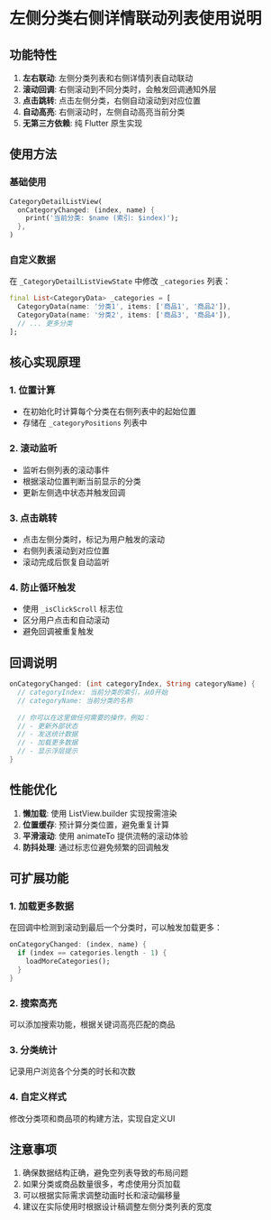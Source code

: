 # 左侧分类右侧详情联动列表使用说明

## 功能特性

1. **左右联动**: 左侧分类列表和右侧详情列表自动联动
2. **滚动回调**: 右侧滚动到不同分类时，会触发回调通知外层
3. **点击跳转**: 点击左侧分类，右侧自动滚动到对应位置
4. **自动高亮**: 右侧滚动时，左侧自动高亮当前分类
5. **无第三方依赖**: 纯 Flutter 原生实现

## 使用方法

### 基础使用

```dart
CategoryDetailListView(
  onCategoryChanged: (index, name) {
    print('当前分类: $name (索引: $index)');
  },
)
```

### 自定义数据

在 `_CategoryDetailListViewState` 中修改 `_categories` 列表：

```dart
final List<CategoryData> _categories = [
  CategoryData(name: '分类1', items: ['商品1', '商品2']),
  CategoryData(name: '分类2', items: ['商品3', '商品4']),
  // ... 更多分类
];
```

## 核心实现原理

### 1. 位置计算
- 在初始化时计算每个分类在右侧列表中的起始位置
- 存储在 `_categoryPositions` 列表中

### 2. 滚动监听
- 监听右侧列表的滚动事件
- 根据滚动位置判断当前显示的分类
- 更新左侧选中状态并触发回调

### 3. 点击跳转
- 点击左侧分类时，标记为用户触发的滚动
- 右侧列表滚动到对应位置
- 滚动完成后恢复自动监听

### 4. 防止循环触发
- 使用 `_isClickScroll` 标志位
- 区分用户点击和自动滚动
- 避免回调被重复触发

## 回调说明

```dart
onCategoryChanged: (int categoryIndex, String categoryName) {
  // categoryIndex: 当前分类的索引，从0开始
  // categoryName: 当前分类的名称
  
  // 你可以在这里做任何需要的操作，例如：
  // - 更新外部状态
  // - 发送统计数据
  // - 加载更多数据
  // - 显示浮层提示
}
```

## 性能优化

1. **懒加载**: 使用 ListView.builder 实现按需渲染
2. **位置缓存**: 预计算分类位置，避免重复计算
3. **平滑滚动**: 使用 animateTo 提供流畅的滚动体验
4. **防抖处理**: 通过标志位避免频繁的回调触发

## 可扩展功能

### 1. 加载更多数据
在回调中检测到滚动到最后一个分类时，可以触发加载更多：

```dart
onCategoryChanged: (index, name) {
  if (index == categories.length - 1) {
    loadMoreCategories();
  }
}
```

### 2. 搜索高亮
可以添加搜索功能，根据关键词高亮匹配的商品

### 3. 分类统计
记录用户浏览各个分类的时长和次数

### 4. 自定义样式
修改分类项和商品项的构建方法，实现自定义UI

## 注意事项

1. 确保数据结构正确，避免空列表导致的布局问题
2. 如果分类或商品数量很多，考虑使用分页加载
3. 可以根据实际需求调整动画时长和滚动偏移量
4. 建议在实际使用时根据设计稿调整左侧分类列表的宽度

